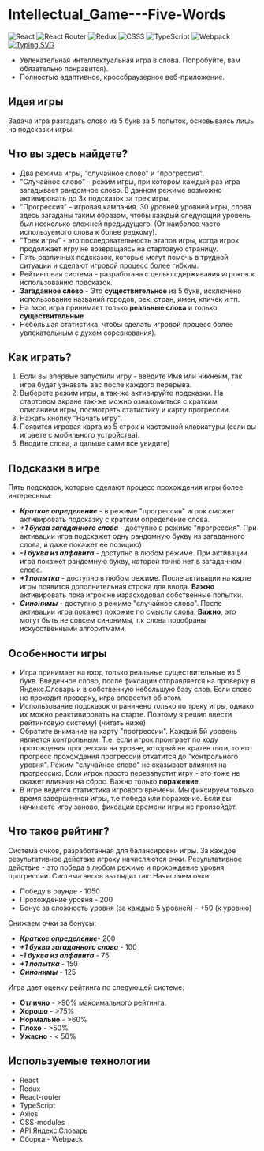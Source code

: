 # Intellectual_Game---Five-Words
![React](https://img.shields.io/badge/react-%2320232a.svg?style=for-the-badge&logo=react&logoColor=%2361DAFB)
![React Router](https://img.shields.io/badge/React_Router-CA4245?style=for-the-badge&logo=react-router&logoColor=white)
![Redux](https://img.shields.io/badge/redux-%23593d88.svg?style=for-the-badge&logo=redux&logoColor=white)
![CSS3](https://img.shields.io/badge/css3-%231572B6.svg?style=for-the-badge&logo=css3&logoColor=white)
![TypeScript](https://img.shields.io/badge/typescript-%23007ACC.svg?style=for-the-badge&logo=typescript&logoColor=white)
	![Webpack](https://img.shields.io/badge/webpack-%238DD6F9.svg?style=for-the-badge&logo=webpack&logoColor=black)  
[![Typing SVG](https://readme-typing-svg.herokuapp.com?color=%2336BCF7&lines=Intellectual+Game+Five+Words)](ссылка)
- Увлекательная интеллектуальная игра в слова. Попробуйте, вам обязательно понравится).
- Полностью адаптивное, кроссбраузерное веб-приложение.
## Идея игры

Задача игра разгадать слово из 5 букв за 5 попыток, основываясь лишь на подсказки игры. 


## Что вы здесь найдете?

 - Два режима игры, "случайное слово" и "прогрессия".
 - "Случайное слово" - режим игры, при котором каждый раз игра загадывает рандомное слово. В данном режиме возможно активировать до 3х подсказок за трек игры.
 - "Прогрессия" - игровая кампания. 30 уровней уровней игры, слова здесь загаданы таким образом, чтобы каждый следующий уровень был несколько сложней предыдущего. (От наиболее часто используемого слова к более редкому).
 - "Трек игры" - это последовательность этапов игры, когда игрок продолжает игру не возвращаясь на стартовую страницу.
 - Пять различных подсказок, которые могут помочь в трудной ситуации и сделают игровой процесс более гибким.
 - Рейтинговая система - разработана с целью сдерживания игроков к использованию подсказок. 
 - **Загаданное слово** - Это **существительное** из 5 букв, исключено использование названий городов, рек, стран, имен, кличек и тп.
 - На вход игра принимает только **реальные слова** и только **существительные**
 - Небольшая статистика, чтобы сделать игровой процесс более увлекательным с духом соревнования).

## Как играть?

 1. Если вы впервые запустили игру - введите Имя или никнейм, так игра будет узнавать вас после каждого перерыва.
 2. Выберете режим игры, а так-же активируйте подсказки. На стартовом экране так-же можно ознакомиться с кратким описанием игры, посмотреть статистику и карту прогрессии.
 3. Нажать кнопку "Начать игру".
 4. Появится игровая карта из 5 строк и кастомной клавиатуры (если вы играете с мобильного устройства).
 5. Вводите слова, а дальше сами все увидите)

## Подсказки в игре

Пять подсказок, которые сделают процесс прохождения игры более интересным:

 - ***Краткое определение*** - в режиме "прогрессия" игрок сможет активировать подсказку с кратким определение слова.
 - ***+1 буква загаданного слова*** - доступно в режиме "прогрессия". При активации игра подскажет одну рандомную букву из загаданного слова, и даже покажет ее позицию)
 - ***-1 буква из алфавита*** - доступно в любом режиме. При активации игра покажет рандомную букву, которой точно нет в загаданном слове.
 - ***+1 попытка*** - доступно в любом режиме. После активации на карте игры появится дополнительная строка для ввода. **Важно** активировать пока игрок не израсходовал собственные попытки.
 - ***Синонимы*** - доступно в режиме "случайное слово". После активации игра покажет похожие по смыслу слова. **Важно**, это могут быть не совсем синонимы, т.к слова подобраны искусственными алгоритмами.

## Особенности игры

 - Игра принимает на вход только реальные существительные из 5 букв. Введенное слово, после фиксации отправляется на проверку в Яндекс.Словарь и в собственную небольшую базу слов. Если слово не проходит проверку, игра оповестит об этом.
 - Использование подсказок ограничено только по треку игры, однако их можно реактивировать на старте. Поэтому я решил ввести рейтинговую систему) (читать ниже)
 - Обратите внимание на карту "прогрессии". Каждый 5й уровень является контрольным. Т.е. если игрок проиграет по ходу прохождения прогрессии на уровне, который не кратен пяти, то его прогресс прохождения прогрессии откатится до "контрольного уровня". Режим "случайное слово" не оказывает влияния на прогрессию. Если игрок просто перезапустит игру - это тоже не окажет влияния на сброс. Важно только **поражение**.
 - В игре ведется статистика игрового времени. Мы фиксируем только время завершенной игры, т.е победа или поражение. Если вы начинаете игру заново, фиксации времени игры не произойдет.

## Что такое рейтинг?

Система очков, разработанная для балансировки игры. За каждое результативное действие игроку начисляются очки. Результативное действие - это победа в любом режиме и прохождение уровня прогрессии. Система весов выглядит так:
Начисляем очки:

 - Победу в раунде - 1050
 - Прохождение уровня - 200
 - Бонус за сложность уровня (за каждые 5 уровней) - +50 (к уровню)

Снижаем очки за бонусы:

 - _**Краткое определение**_- 200
 - ***+1 буква загаданного слова*** - 100
 - ***-1 буква из алфавита*** - 75
 - ***+1 попытка*** - 150
 - ***Синонимы*** - 125

Игра дает оценку рейтинга по следующей системе:

 - **Отлично** - >90% максимального рейтинга.
 - **Хорошо** - >75%
 - **Нормально** - >60%
 - **Плохо** - >50%
 - **Ужасно** - < 50%

## Используемые технологии

 - React
 - Redux
 - React-router
 - TypeScript
 - Axios
 - CSS-modules
 - API Яндекс.Словарь
 - Сборка - Webpack
